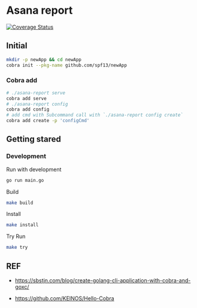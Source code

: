 # Asana report

[![Coverage Status](https://coveralls.io/repos/github/panachainy/asana-report/badge.svg?branch=feature/prepair-config)](https://coveralls.io/github/panachainy/asana-report?branch=feature/prepair-config)

## Initial

```sh
mkdir -p newApp && cd newApp
cobra init --pkg-name github.com/spf13/newApp
```

### Cobra add

```sh
# ./asana-report serve
cobra add serve
# ./asana-report config
cobra add config
# add cmd with Subcommand call with `./asana-report config create`
cobra add create -p 'configCmd'
```

## Getting stared

### Development

Run with development

```sh
go run main.go
```

Build

```sh
make build
```

Install

```sh
make install
```

Try Run

```sh
make try
```

## REF

* https://sbstjn.com/blog/create-golang-cli-application-with-cobra-and-goxc/

* https://github.com/KEINOS/Hello-Cobra
